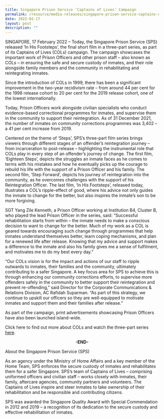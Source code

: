 ```yaml
---
title: Singapore Prison Service ‘Captains of Lives’ Campaign
permalink: /resource/media-releases/singapore-prison-service-captains-of-lives-campaign
date: 2022-02-17
layout: post
description: ""
---
```

SINGAPORE, 17 February 2022 – Today, the Singapore Prison Service (SPS) released ‘In His Footsteps’, the final short film in a three-part series, as part of its Captains of Lives (COLs) campaign. The campaign showcases the important work of Prison Officers and other prison staff – also known as COLs – in ensuring the safe and secure custody of inmates, and their role alongside family members and the community in rehabilitating and reintegrating inmates.

Since the introduction of COLs in 1999, there has been a significant improvement in the two-year recidivism rate – from around 44 per cent for the 1998 release cohort to 20 per cent for the 2019 release cohort, one of the lowest internationally.

Today, Prison Officers work alongside civilian specialists who conduct evidence-based correctional programmes for inmates, and supervise them in the community to support their reintegration. As of 31 December 2021, the number of inmates on community corrections programmes was 3,402 – a 41 per cent increase from 2019.

Centered on the theme of ‘Steps’, SPS’s three-part film series brings viewers through different stages of an offender’s reintegration journey – from incarceration to post-release – highlighting the instrumental role that COLs play in every step of an offender’s journey of change. The first film, ‘Eighteen Steps’, depicts the struggles an inmate faces as he comes to terms with his mistakes and how he eventually picks up the courage to rebuild his life with the support of a Prison Officer and his family. The second film, ‘Step Forward’, depicts his journey of reintegration into the community, as he overcomes challenges with the support of his Reintegration Officer. The last film, ‘In His Footsteps’, released today, illustrates a COL’s ripple-effect of good, where his advice not only guides the inmate to change for the better, but also inspires the inmate’s son to be more forgiving.

SGT Yang Zile Kenneth, a Prison Officer working at Institution B4, Cluster B, who played the lead Prison Officer in the series, said: “Successful rehabilitation starts from within – the inmate needs to make a conscious decision to want to change for the better. Much of my work as a COL is geared towards encouraging such change through programmes that help inmates understand themselves better, learn coping mechanisms, and plan for a renewed life after release. Knowing that my advice and support makes a difference to the inmate and also his family gives me a sense of fulfilment, and motivates me to do my best every day.”

“Our COLs vision is for the impact and actions of our staff to ripple outwards to inmates, their families and the community, ultimately contributing to a safer Singapore. A key focus area for SPS to achieve this is through enhancing our community corrections efforts, to supervise more offenders safely in the community to better support their reintegration and prevent re-offending,” said Director for the Corporate Communications & Relations Division, AC Rafidah Suparman. “As part of this strategy, we continue to upskill our officers so they are well-equipped to motivate inmates and support them and their families after release.”

As part of the campaign, print advertisements showcasing Prison Officers have also been launched island-wide.

Click here to find out more about COLs and watch the three-part series [here](https://youtu.be/3PX7iKA111E?list=PLFdgCNYrla0y5X1I7r6YAeWuu2Z-x1_JL).

<center><strong>-END-</strong></center>

About the Singapore Prison Service (SPS)

As an agency under the Ministry of Home Affairs and a key member of the Home Team, SPS enforces the secure custody of inmates and rehabilitates them for a safer Singapore. SPS’s team of Captains of Lives – comprising uniformed officers and civilian staff – works closely with inmates, their family, aftercare agencies, community partners and volunteers. The Captains of Lives inspire and steer inmates to take ownership of their rehabilitation and be responsible and contributing citizens.

SPS was awarded the Singapore Quality Award with Special Commendation in 2012 and 2019 – a recognition of its dedication to the secure custody and effective rehabilitation of inmates.